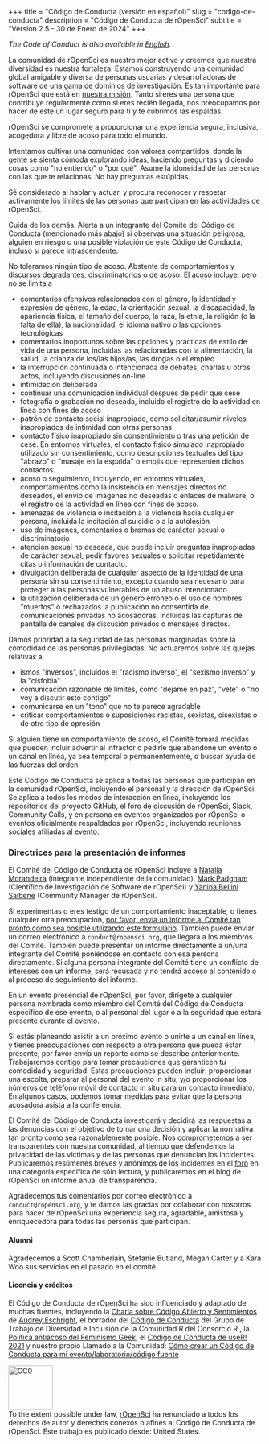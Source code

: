 +++
title = "Código de Conducta (versión en español)"
slug = "codigo-de-conducta"
description = "Código de Conducta de rOpenSci"
subtitle = "Versión 2.5 - 30 de Enero de 2024"
+++

_The Code of Conduct is also available in [English](/code-of-conduct)._

La comunidad de rOpenSci es nuestro mejor activo y creemos que nuestra diversidad es nuestra fortaleza. Estamos construyendo una comunidad global amigable y diversa de personas usuarias y desarrolladoras de software de una gama de dominios de investigación. Es tan importante para rOpenSci que está en [nuestra misión](/about/). Tanto si eres una persona que contribuye regularmente como si eres recién llegada, nos preocupamos por hacer de este un lugar seguro para ti y te cubrimos las espaldas.

rOpenSci se compromete a proporcionar una experiencia segura, inclusiva, acogedora y libre de acoso para todo el mundo.

Intentamos cultivar una comunidad con valores compartidos, donde la gente se sienta cómoda explorando ideas, haciendo preguntas y diciendo cosas como "no entiendo" o "por qué". Asume la idoneidad de las personas con las que te relacionas. No hay preguntas estúpidas.

Sé considerado al hablar y actuar, y procura reconocer y respetar activamente los límites de las personas que participan en las actividades de rOpenSci.

Cuida de los demás. Alerta a un integrante del Comité del Código de Conducta (mencionado más abajo) si observas una situación peligrosa, alguien en riesgo o una posible violación de este Código de Conducta, incluso si parece intrascendente.

No toleramos ningún tipo de acoso. Abstente de comportamientos y discursos degradantes, discriminatorios o de acoso. El acoso incluye, pero no se limita a

- comentarios ofensivos relacionados con el género, la identidad y expresión de género, la edad, la orientación sexual, la discapacidad, la apariencia física, el tamaño del cuerpo, la raza, la etnia, la religión (o la falta de ella), la nacionalidad, el idioma nativo o las opciones tecnológicas
- comentarios inoportunos sobre las opciones y prácticas de estilo de vida de una persona, incluidas las relacionadas con la alimentación, la salud, la crianza de los/las hijos/as, las drogas o el empleo
- la interrupción continuada o intencionada de debates, charlas u otros actos, incluyendo discusiones on-line
- intimidación deliberada
- continuar una comunicación individual después de pedir que cese
- fotografía o grabación no deseada, incluido el registro de la actividad en línea con fines de acoso
- patrón de contacto social inapropiado, como solicitar/asumir niveles inapropiados de intimidad con otras personas
- contacto físico inapropiado sin consentimiento o tras una petición de cese. En entornos virtuales, el contacto físico simulado inapropiado utilizado sin consentimiento, como descripciones textuales del tipo "abrazo" o "masaje en la espalda" o emojis que representen dichos contactos.
- acoso o seguimiento, incluyendo, en entornos virtuales, comportamientos como la insistencia en mensajes directos no deseados, el envío de imágenes no deseadas o enlaces de malware, o el registro de la actividad en línea con fines de acoso.
- amenazas de violencia o incitación a la violencia hacia cualquier persona, incluida la incitación al suicidio o a la autolesión
- uso de imágenes, comentarios o bromas de carácter sexual o discriminatorio
- atención sexual no deseada, que puede incluir preguntas inapropiadas de carácter sexual, pedir favores sexuales o solicitar repetidamente citas o información de contacto.
- divulgación deliberada de cualquier aspecto de la identidad de una persona sin su consentimiento, excepto cuando sea necesario para proteger a las personas vulnerables de un abuso intencionado
- la utilización deliberada de un género erróneo o el uso de nombres "muertos" o rechazados
la publicación no consentida de comunicaciones privadas no acosadoras, incluidas las capturas de pantalla de canales de discusión privados o mensajes directos.

Damos prioridad a la seguridad de las personas marginadas sobre la comodidad de las personas privilegiadas. No actuaremos sobre las quejas relativas a

- ismos "inversos", incluidos el "racismo inverso", el "sexismo inverso" y la "cisfobia"
- comunicación razonable de límites, como "déjame en paz", "vete" o "no voy a discutir esto contigo"
- comunicarse en un "tono" que no te parece agradable
- criticar comportamientos o suposiciones racistas, sexistas, cisexistas o de otro tipo de opresión

Si alguien tiene un comportamiento de acoso, el Comité tomará medidas que pueden incluir advertir al infractor o pedirle que abandone un evento o un canal en línea, ya sea temporal o permanentemente, o buscar ayuda de las fuerzas del orden.

Este Código de Conducta se aplica a todas las personas que participan en la comunidad rOpenSci, incluyendo el personal y la dirección de rOpenSci. Se aplica a todos los modos de interacción en línea, incluyendo los repositorios del proyecto GitHub, el foro de discusión de rOpenSci, Slack, Community Calls, y en persona en eventos organizados por rOpenSci o eventos oficialmente respaldados por rOpenSci, incluyendo reuniones sociales afiliadas al evento.

### Directrices para la presentación de informes

El Comité del Código de Conducta de rOpenSci incluye a [Natalia Morandeira](https://nmorandeira.netlify.app) (integrante independiente de la comunidad), [Mark Padgham](/autor/mark-padgham) (Científico de Investigación de Software de rOpenSci) y [Yanina Bellini Saibene](/author/yanina-bellini-saibene/) (Community Manager de rOpenSci).

Si experimentas o eres testigo de un comportamiento inaceptable, o tienes cualquier otra preocupación, [por favor, envía un informe al Comité tan pronto como sea posible utilizando este formulario](https://forms.gle/8zKztThp2yLJ6KYa6). También puede enviar un correo electrónico a `conduct@ropensci.org`, que llegará a los miembros del Comité. También puede presentar un informe directamente a un/una integrante del Comité poniéndose en contacto con esa persona directamente. Si alguna persona integrante del Comité tiene un conflicto de intereses con un informe, será recusada y no tendrá acceso al contenido o al proceso de seguimiento del informe. 

En un evento presencial de rOpenSci, por favor, dirígete a cualquier persona nombrada como miembro del Comité del Código de Conducta específico de ese evento, o al personal del lugar o a la seguridad que estará presente durante el evento.

Si estás planeando asistir a un próximo evento o unirte a un canal en línea, y tienes preocupaciones con respecto a otra persona que pueda estar presente, por favor envía un reporte como se describe anteriormente. Trabajaremos contigo para tomar precauciones que garanticen tu comodidad y seguridad. Estas precauciones pueden incluir: proporcionar una escolta, preparar al personal del evento in situ, y/o proporcionar los números de teléfono móvil de contacto in situ para un contacto inmediato. En algunos casos, podemos tomar medidas para evitar que la persona acosadora asista a la conferencia.

El Comité del Código de Conducta investigará y decidirá las respuestas a las denuncias con el objetivo de tomar una decisión y aplicar la normativa tan pronto como sea razonablemente posible. Nos comprometemos a ser transparentes con nuestra comunidad, al tiempo que defendemos la privacidad de las víctimas y de las personas que denuncian los incidentes. Publicaremos resúmenes breves y anónimos de los incidentes en el [foro](https://discuss.ropensci.org/c/conduct) en una categoría específica de sólo lectura, y publicaremos en el blog de rOpenSci un informe anual de transparencia.

Agradecemos tus comentarios por correo electrónico a `conduct@ropensci.org`, y te damos las gracias por colaborar con nosotros para hacer de rOpenSci una experiencia segura, agradable, amistosa y enriquecedora para todas las personas que participan.

#### Alumni

Agradecemos a Scott Chamberlain, Stefanie Butland, Megan Carter y a Kara Woo sus servicios en el pasado en el comité.


#### Licencia y créditos
El Código de Conducta de rOpenSci ha sido influenciado y adaptado de muchas fuentes, incluyendo la [Charla sobre Código Abierto y Sentimientos](https://youtu.be/nizfHxg8y3o) de [Audrey Eschright](https://lifeofaudrey.com/), el borrador del [Código de Conducta](https://github.com/RConsortium/RCDI-WG/blob/0ca0a91dccc9296ff53a5806f52a2a49dbb8850d/conduct/code-of-conduct.md) del Grupo de Trabajo de Diversidad e Inclusión de la Comunidad R del Consorcio R , la [Política antiacoso del Feminismo Geek](https://geekfeminism.wikia.com/wiki/Community_anti-harassment/Policy), el [Código de Conducta de useR! 2021](https://user2021.r-project.org/participation/coc/) y nuestro propio Llamado a la Comunidad: [Cómo crear un Código de Conducta para mi evento/laboratorio/código fuente](/commcalls/2016-12-15/)

<p xmlns:dct="http://purl.org/dc/terms/" xmlns:vcard="http://www.w3.org/2001/vcard-rdf/3.0#">
  <a rel="license"
     href="https://creativecommons.org/publicdomain/zero/1.0/">
    <img src="https://i.creativecommons.org/p/zero/1.0/88x31.png" style="border-style: none; width: 88px;" alt="CC0" />
  </a>
  <br />
  To the extent possible under law,
  <a rel="dct:publisher"
     href="https://ropensci.org/">
    <span property="dct:title">rOpenSci</span></a>
  ha renunciado a todos los derechos de autor y derechos conexos o afines al
  <span property="dct:title">Codigo de Conducta de rOpenSci</span>.
Este trabajo es publicado desde:
<span property="vcard:Country" datatype="dct:ISO3166"
      content="US" about="https://ropensci.org/">
  United States</span>.
</p>
